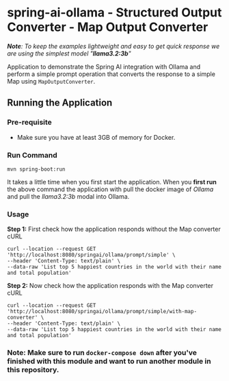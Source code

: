 # spring-ai-ollama - Structured Output Converter - Map Output Converter


_**Note**: To keep the examples lightweight and easy to get quick response we are using the simplest model "**llama3.2:3b**"_

Application to demonstrate the Spring AI integration with Ollama and perform a simple prompt operation that converts the response to a simple Map using `MapOutputConverter`.

## Running the Application 
### Pre-requisite
- Make sure you have at least 3GB of memory for Docker.

### Run Command
```
mvn spring-boot:run
```
It takes a little time when you first start the application. 
When you **first run** the above command the application with pull the docker image of _Ollama_ and pull the _llama3.2:3b_ modal into Ollama. 


### Usage

**Step 1:** First check how the application responds without the Map converter
cURL
```
curl --location --request GET 'http://localhost:8080/springai/ollama/prompt/simple' \
--header 'Content-Type: text/plain' \
--data-raw 'List top 5 happiest countries in the world with their name and total population'
```

**Step 2:** Now check how the application responds with the Map converter
cURL
```
curl --location --request GET 'http://localhost:8080/springai/ollama/prompt/simple/with-map-converter' \
--header 'Content-Type: text/plain' \
--data-raw 'List top 5 happiest countries in the world with their name and total population'
```



### Note: Make sure to run `docker-compose down` after you've finished with this module and want to run another module in this repository.